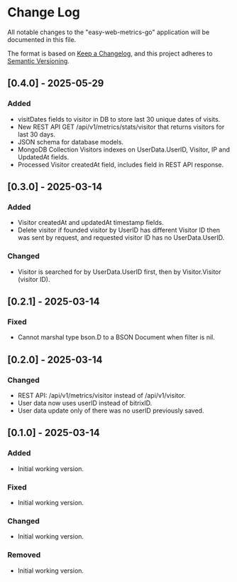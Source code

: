 # Change Log

All notable changes to the "easy-web-metrics-go" application will be documented in this file.

The format is based on [Keep a Changelog](https://keepachangelog.com/en/1.1.0/),
and this project adheres to [Semantic Versioning](https://semver.org/spec/v2.0.0.html).

## [0.4.0] - 2025-05-29

### Added

- visitDates fields to visitor in DB to store last 30 unique dates of visits.
- New REST API GET /api/v1/metrics/stats/visitor that returns visitors for last 30 days.
- JSON schema for database models.
- MongoDB Collection Visitors indexes on UserData.UserID, Visitor, IP and UpdatedAt fields.
- Processed Visitor createdAt field, includes field in REST API response.

## [0.3.0] - 2025-03-14

### Added

- Visitor createdAt and updatedAt timestamp fields.
- Delete visitor if founded visitor by UserID has different Visitor ID then was sent by request, and requested visitor ID has no UserData.UserID.

### Changed

- Visitor is searched for by UserData.UserID first, then by Visitor.Visitor (visitor ID).

## [0.2.1] - 2025-03-14

### Fixed

- Cannot marshal type bson.D to a BSON Document when filter is nil.

## [0.2.0] - 2025-03-14

### Changed

- REST API: /api/v1/metrics/visitor instead of /api/v1/visitor.
- User data now uses userID instead of bitrixID.
- User data update only of there was no userID previously saved.

## [0.1.0] - 2025-03-14

### Added

- Initial working version.

### Fixed

- Initial working version.

### Changed

- Initial working version.

### Removed

- Initial working version.